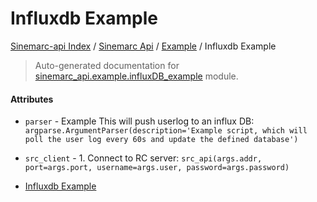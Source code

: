 # Influxdb Example

[Sinemarc-api Index](../../README.md#sinemarc-api-index) /
[Sinemarc Api](../index.md#sinemarc-api) /
[Example](./index.md#example) /
Influxdb Example

> Auto-generated documentation for [sinemarc_api.example.influxDB_example](../../../sinemarc_api/example/influxDB_example.py) module.

#### Attributes

- `parser` - Example
  This will push userlog to an influx DB: `argparse.ArgumentParser(description='Example script, which will poll the user log every 60s and update the defined database')`

- `src_client` - 1. Connect to RC server: `src_api(args.addr, port=args.port, username=args.user, password=args.password)`
- [Influxdb Example](#influxdb-example)
